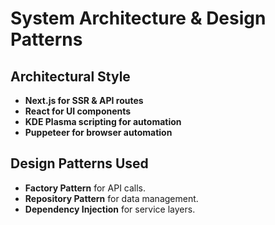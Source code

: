 # System Architecture & Design Patterns

## Architectural Style
- **Next.js for SSR & API routes**
- **React for UI components**
- **KDE Plasma scripting for automation**
- **Puppeteer for browser automation**

## Design Patterns Used
- **Factory Pattern** for API calls.
- **Repository Pattern** for data management.
- **Dependency Injection** for service layers.
